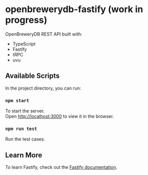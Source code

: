 # openbrewerydb-fastify (work in progress)

OpenBreweryDB REST API built with:

- TypeScript
- Fastify
- tRPC
- uvu

## Available Scripts

In the project directory, you can run:

### `npm start`

To start the server.\
Open [http://localhost:3000](http://localhost:3000) to view it in the browser.

### `npm run test`

Run the test cases.

## Learn More

To learn Fastify, check out the [Fastify documentation](https://www.fastify.io/docs/latest/).

